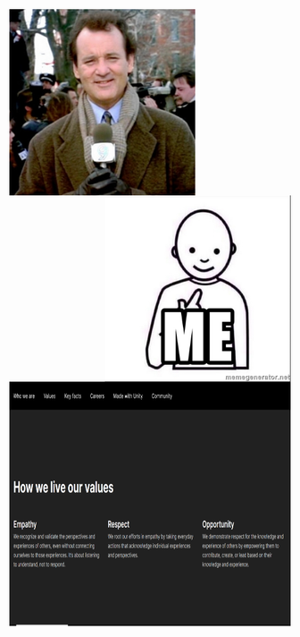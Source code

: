 <html>
  <body>
      <img src="/untitled.png" height = 333 width = 333 align = left>
      <br>
      <img src="/me.jpg" height = 333 width = 333 align = right>
      <br>
      <img src="/ValuesActions.png" height = 444 width = 1024 align = center>
      <br>
 </body>
</html>
